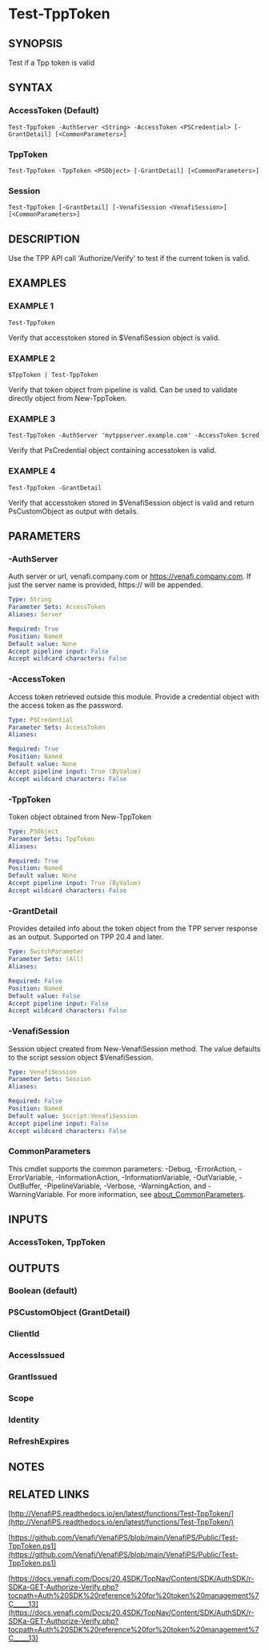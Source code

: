 # Test-TppToken

## SYNOPSIS
Test if a Tpp token is valid

## SYNTAX

### AccessToken (Default)
```
Test-TppToken -AuthServer <String> -AccessToken <PSCredential> [-GrantDetail] [<CommonParameters>]
```

### TppToken
```
Test-TppToken -TppToken <PSObject> [-GrantDetail] [<CommonParameters>]
```

### Session
```
Test-TppToken [-GrantDetail] [-VenafiSession <VenafiSession>] [<CommonParameters>]
```

## DESCRIPTION
Use the TPP API call 'Authorize/Verify' to test if the current token is valid.

## EXAMPLES

### EXAMPLE 1
```
Test-TppToken
```

Verify that accesstoken stored in $VenafiSession object is valid.

### EXAMPLE 2
```
$TppToken | Test-TppToken
```

Verify that token object from pipeline is valid.
Can be used to validate directly object from New-TppToken.

### EXAMPLE 3
```
Test-TppToken -AuthServer 'mytppserver.example.com' -AccessToken $cred
```

Verify that PsCredential object containing accesstoken is valid.

### EXAMPLE 4
```
Test-TppToken -GrantDetail
```

Verify that accesstoken stored in $VenafiSession object is valid and return PsCustomObject as output with details.

## PARAMETERS

### -AuthServer
Auth server or url, venafi.company.com or https://venafi.company.com.
If just the server name is provided, https:// will be appended.

```yaml
Type: String
Parameter Sets: AccessToken
Aliases: Server

Required: True
Position: Named
Default value: None
Accept pipeline input: False
Accept wildcard characters: False
```

### -AccessToken
Access token retrieved outside this module.
Provide a credential object with the access token as the password.

```yaml
Type: PSCredential
Parameter Sets: AccessToken
Aliases:

Required: True
Position: Named
Default value: None
Accept pipeline input: True (ByValue)
Accept wildcard characters: False
```

### -TppToken
Token object obtained from New-TppToken

```yaml
Type: PSObject
Parameter Sets: TppToken
Aliases:

Required: True
Position: Named
Default value: None
Accept pipeline input: True (ByValue)
Accept wildcard characters: False
```

### -GrantDetail
Provides detailed info about the token object from the TPP server response as an output.
Supported on TPP 20.4 and later.

```yaml
Type: SwitchParameter
Parameter Sets: (All)
Aliases:

Required: False
Position: Named
Default value: False
Accept pipeline input: False
Accept wildcard characters: False
```

### -VenafiSession
Session object created from New-VenafiSession method.
The value defaults to the script session object $VenafiSession.

```yaml
Type: VenafiSession
Parameter Sets: Session
Aliases:

Required: False
Position: Named
Default value: $script:VenafiSession
Accept pipeline input: False
Accept wildcard characters: False
```

### CommonParameters
This cmdlet supports the common parameters: -Debug, -ErrorAction, -ErrorVariable, -InformationAction, -InformationVariable, -OutVariable, -OutBuffer, -PipelineVariable, -Verbose, -WarningAction, and -WarningVariable. For more information, see [about_CommonParameters](http://go.microsoft.com/fwlink/?LinkID=113216).

## INPUTS

### AccessToken, TppToken
## OUTPUTS

### Boolean (default)
### PSCustomObject (GrantDetail)
###     ClientId
###     AccessIssued
###     GrantIssued
###     Scope
###     Identity
###     RefreshExpires
## NOTES

## RELATED LINKS

[http://VenafiPS.readthedocs.io/en/latest/functions/Test-TppToken/](http://VenafiPS.readthedocs.io/en/latest/functions/Test-TppToken/)

[https://github.com/Venafi/VenafiPS/blob/main/VenafiPS/Public/Test-TppToken.ps1](https://github.com/Venafi/VenafiPS/blob/main/VenafiPS/Public/Test-TppToken.ps1)

[https://docs.venafi.com/Docs/20.4SDK/TopNav/Content/SDK/AuthSDK/r-SDKa-GET-Authorize-Verify.php?tocpath=Auth%20SDK%20reference%20for%20token%20management%7C_____13](https://docs.venafi.com/Docs/20.4SDK/TopNav/Content/SDK/AuthSDK/r-SDKa-GET-Authorize-Verify.php?tocpath=Auth%20SDK%20reference%20for%20token%20management%7C_____13)

